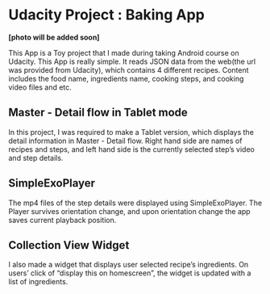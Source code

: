 <h1 id="udacity-project--baking-app">Udacity Project : Baking App</h1>
<p><strong>[photo will be added soon]</strong></p>
<p>This App is a Toy project that I made during taking Android course on Udacity. This App is really simple. It reads JSON data from the web(the url was provided from Udacity), which contains 4 different recipes. Content includes the food name, ingredients name, cooking steps, and cooking video files and etc.</p>
<h2 id="master---detail-flow-in-tablet-mode">Master - Detail flow in Tablet mode</h2>
<p>In this project, I was required to make a Tablet version, which displays the detail information in Master - Detail flow. Right hand side are names of recipes and steps, and left hand side is the currently selected step’s video and step details.</p>
<h2 id="simpleexoplayer">SimpleExoPlayer</h2>
<p>The mp4 files of the step details were displayed using SimpleExoPlayer. The Player survives orientation change, and upon orientation change the app saves current playback position.</p>
<h2 id="collection-view-widget">Collection View Widget</h2>
<p>I also made a widget that displays user selected recipe’s ingredients. On users’ click of “display this on homescreen”, the widget is updated with a list of ingredients.</p>

